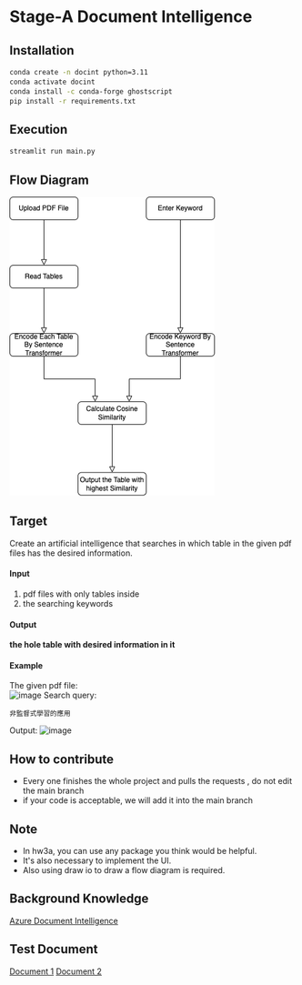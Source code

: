 # Stage-A Document Intelligence

## Installation

```bash
conda create -n docint python=3.11
conda activate docint
conda install -c conda-forge ghostscript
pip install -r requirements.txt
```

## Execution
```bash
streamlit run main.py
```

## Flow Diagram
![image](https://github.com/Abclab123/HW3a/blob/47/images/flow_diagram.drawio.png)

## Target

Create an artificial intelligence that searches in which table in the given pdf files has the desired information.  

#### Input

1. pdf files with only tables inside
2. the searching keywords

#### Output

**the hole table with desired information in it**

#### Example

The given pdf file:  
![image](https://github.com/Stage-A/Document-Intelligence/blob/main/images/example1.png)
Search query:  

```commandline
非監督式學習的應用
```

Output:
![image](https://github.com/Stage-A/Document-Intelligence/blob/main/images/example2.png)

## How to contribute

* Every one finishes the whole project and pulls the requests , do not edit the main branch
* if your code is acceptable, we will add it into the main branch

## Note

* In hw3a, you can use any package you think would be helpful.
* It's also necessary to implement the UI.
* Also using draw io to draw a flow diagram is required.

## Background Knowledge

[Azure Document Intelligence]( https://azure.microsoft.com/en-us/products/ai-services/ai-document-intelligence
)

## Test Document

[Document 1](https://docs.google.com/document/d/1Di5oVYhUF6p-zj2y0DEBBeTvhC91KhX8/edit?usp=sharing&ouid=107784913306655694785&rtpof=true&sd=true)
[Document 2](https://docs.google.com/document/d/1HiZrgIyvwY8Fi4eLS0QGUkkycngtD6XJ/edit?usp=sharing&ouid=107784913306655694785&rtpof=true&sd=true)
